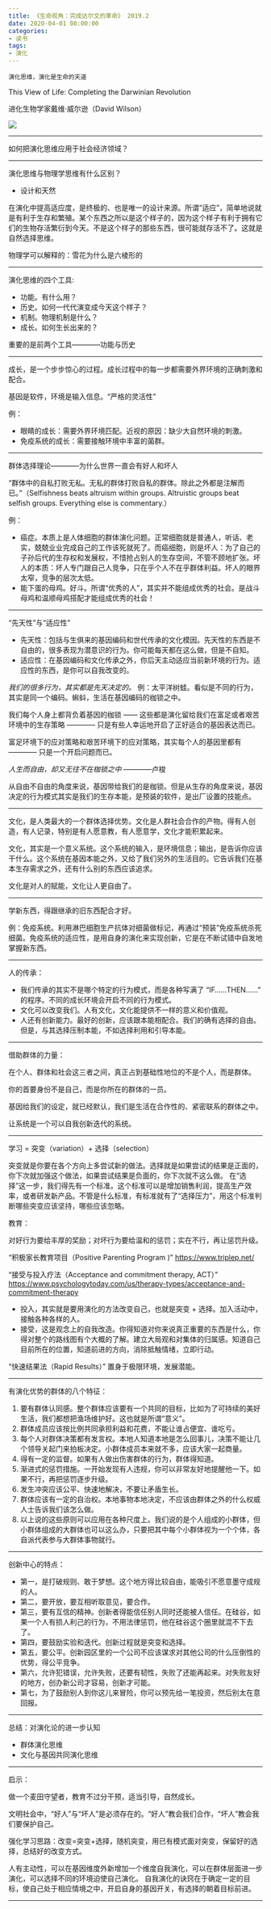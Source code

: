 ```yaml
---
title: 《生命视角：完成达尔文的革命》 2019.2
date: 2020-04-01 00:00:00
categories: 
- 读书
tags:
- 演化
---
```

```
演化思维，演化是生命的天道
```

This View of Life: Completing the Darwinian Revolution

进化生物学家戴维·威尔逊（David Wilson）

![](https://arloseimg.oss-cn-hangzhou.aliyuncs.com/20200814083654.png)

---

如何把演化思维应用于社会经济领域？

---

演化思维与物理学思维有什么区别？

- 设计和天然

在演化中提高适应度，是终极的、也是唯一的设计来源。所谓“适应”，简单地说就是有利于生存和繁殖。某个东西之所以是这个样子的，因为这个样子有利于拥有它们的生物存活繁衍到今天。不是这个样子的那些东西，很可能就存活不了。这就是自然选择思维。

物理学可以解释的：雪花为什么是六棱形的

---

演化思维的四个工具:

- 功能。有什么用？
- 历史。如何一代代演变成今天这个样子？
- 机制。物理机制是什么？
- 成长。如何生长出来的？

重要的是前两个工具————功能与历史

---

成长，是一个步步惊心的过程。成长过程中的每一步都需要外界环境的正确刺激和配合。

基因是软件，环境是输入信息。“严格的灵活性”

例：
- 眼睛的成长：需要外界环境匹配。近视的原因：缺少大自然环境的刺激。
- 免疫系统的成长：需要接触环境中丰富的菌群。

---

群体选择理论————为什么世界一直会有好人和坏人

“群体中的自私打败无私。无私的群体打败自私的群体。除此之外都是注解而已。”（Selfishness beats altruism within groups. Altruistic groups beat selfish groups. Everything else is commentary.）

例：
- 癌症。本质上是人体细胞的群体演化问题。正常细胞就是普通人，听话、老实，兢兢业业完成自己的工作该死就死了。而癌细胞，则是坏人：为了自己的子孙后代的生存权和发展权，不惜抢占别人的生存空间，不管不顾地扩张。坏人的本质：坏人专门跟自己人竞争，只在乎个人不在乎群体利益。坏人的眼界太窄，竞争的层次太低。
- 能下蛋的母鸡。好斗。所谓“优秀的人”，其实并不能组成优秀的社会。是战斗母鸡和温顺母鸡搭配才能组成优秀的社会！


---

“先天性”与“适应性”

- 先天性：包括与生俱来的基因编码和世代传承的文化模因。先天性的东西是不自由的，很多表现为潜意识的行为。你可能每天都在这么做，但是不自知。
- 适应性：在基因编码和文化传承之外，你后天主动适应当前新环境的行为。适应性的东西，是你可以自我改变的。

*我们的很多行为，其实都是先天决定的。*
例：太平洋树蛙。看似是不同的行为，其实是同一个编码。蝌蚪，生活在基因编码的枷锁之中。

我们每个人身上都背负着基因的枷锁 —— 这些都是演化留给我们在富足或者艰苦环境中的生存策略 ———— 只是有些人幸运地开启了正好适合的基因表达而已。

富足环境下的应对策略和艰苦环境下的应对策略，其实每个人的基因里都有 ———— 只是一个开启问题而已。

*人生而自由，却又无往不在枷锁之中* ————卢梭

从自由不自由的角度来说，基因带给我们的是枷锁。但是从生存的角度来说，基因决定的行为模式其实是我们的生存本能，是预装的软件，是出厂设置的技能点。

---

文化，是人类最大的一个群体选择优势。文化是人群社会合作的产物。得有人创造，有人记录，特别是有人愿意教，有人愿意学，文化才能积累起来。

文化，其实是一个意义系统。这个系统的输入，是环境信息；输出，是告诉你应该干什么。这个系统在基因本能之外，又给了我们另外的生活目的。它告诉我们在基本生存需求之外，还有什么别的东西应该追求。

文化是对人的赋能，文化让人更自由了。

---

学新东西，得跟继承的旧东西配合才好。

例：免疫系统。利用淋巴细胞生产抗体对细菌做标记，再通过“预装”免疫系统杀死细菌。免疫系统的适应性，是用自身的演化来实现创新，它是在不断试错中自发地掌握新东西。

---

人的传承：

- 我们传承的其实不是哪个特定的行为模式，而是各种写满了 “IF……THEN……” 的程序。不同的成长环境会开启不同的行为模式。
- 文化可以改变我们。人有文化，文化能提供不一样的意义和价值观。
- 人还有创新能力。最好的创新，应该跟本能相配合。我们的确有选择的自由。但是，与其选择压制本能，不如选择利用和引导本能。

---

借助群体的力量：

在个人、群体和社会这三者之间，真正占到基础性地位的不是个人，而是群体。

你的首要身份不是自己，而是你所在的群体的一员。

基因给我们的设定，就已经默认，我们是生活在合作性的、紧密联系的群体之中。

让系统是一个可以自我创新迭代的系统。

---

学习 = 突变（variation）+ 选择（selection）

突变就是你要在各个方向上多尝试新的做法。选择就是如果尝试的结果是正面的，你下次就加强这个做法，如果尝试结果是负面的，你下次就不这么做。
在“选择”这一步，我们得先有一个标准。这个标准可以是增加销售利润，提高生产效率，或者研发新产品。不管是什么标准，有标准就有了“选择压力”，用这个标准判断哪些突变应该坚持，哪些应该忽略。

教育：

对好行为要给丰厚的奖励；对坏行为要给温和的惩罚；实在不行，再让惩罚升级。

“积极家长教育项目（Positive Parenting Program )” https://www.triplep.net/

“接受与投入疗法（Acceptance and commitment therapy, ACT）” https://www.psychologytoday.com/us/therapy-types/acceptance-and-commitment-therapy
- 投入，其实就是要用演化的方法改变自己，也就是突变 + 选择。加入活动中，接触各种各样的人。
- 接受，这是观念上的自我改造。你得知道对你来说真正重要的东西是什么，你得对整个的路线图有个大概的了解。建立大局观和对集体的归属感。知道自己目前所在的位置，知道前进的方向，消除抵触情绪，立即行动。

“快速结果法（Rapid Results）”
置身于极限环境，发展潜能。

---

有演化优势的群体的八个特征：
1. 要有群体认同感。整个群体应该要有一个共同的目标，比如为了可持续的美好生活，我们都想把渔场维护好。这也就是所谓“意义”。
2. 群体成员应该按比例共同承担利益和花费，不能让谁占便宜、谁吃亏。
3. 每个人对群体决策都有发言权。本地人知道本地是怎么回事儿，决策不能让几个领导关起门来拍板决定。小群体成员本来就不多，应该大家一起商量。
4. 得有一定的监督。如果有人做出伤害群体的行为，群体得知道。
5. 渐进式的惩罚措施。一开始发现有人违规，你可以非常友好地提醒他一下。如果不行，再把惩罚逐步升级。
6. 发生冲突应该公平、快速地解决，不要让矛盾生长。
7. 群体应该有一定的自治权。本地事物本地决定，不应该由群体之外的什么权威人士告诉我们该怎么做。
8. 以上说的这些原则可以应用在各种尺度上。我们说的是个人组成的小群体，但小群体组成的大群体也可以这么办，只要把其中每个小群体视为一个个体，各自派代表参与大群体事物就行。

---

创新中心的特点：
- 第一，是打破规则、敢于梦想。这个地方得比较自由，能吸引不愿意墨守成规的人。
- 第二，要开放，要互相听取意见，要合作。
- 第三，要有互信的精神。创新者得能信任别人同时还能被人信任。在硅谷，如果一个人有损人利己的行为，不用法律惩罚，他在硅谷这个圈里就混不下去了。
- 第四，要鼓励实验和迭代。创新过程就是突变和选择。
- 第五，要公平。创新园区里的一个公司不应该谋求对其他公司的什么压倒性的优势，得公平竞争。
- 第六，允许犯错误，允许失败，还要有韧性，失败了还能再起来。对失败友好的地方，创办新公司才容易，创新才可能。
- 第七，为了鼓励别人到你这儿来冒险，你可以预先给一笔投资，然后别太在意回报。

---

总结：对演化论的进一步认知
- 群体演化思维
- 文化与基因共同演化思维

---

启示：

做一个麦田守望者，教育不过分干预，适当引导，自然成长。

文明社会中，“好人”与“坏人”是必须存在的。“好人”教会我们合作，“坏人”教会我们要保护自己。

强化学习思路：改变=突变+选择，随机突变，用已有模式面对突变，保留好的选择，总结好的改变方式。

人有主动性，可以在基因维度外新增加一个维度自我演化，可以在群体层面进一步演化，可以选择不同的环境迫使自己演化。
自我演化的诀窍在于确定一定的目标，使自己处于相应情境之中，开启自身的基因开关，有选择的朝着目标前进。

---


